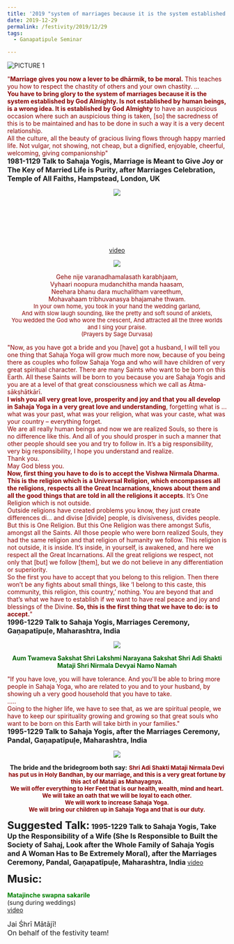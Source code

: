 ```yaml
---
title: '2019 "system of marriages because it is the system established by God Almighty"'
date: 2019-12-29
permalink: /festivity/2019/12/29
tags:
  - Ganapatipule Seminar

---
```


![PICTURE 1](/images/image1.png)

<p>
<font color="DarkRed">"<b>Marriage gives you now a lever to be dhārmik, to be moral.</b> This teaches you how to respect the chastity of others and your own chastity. ...<br>
<b>You have to bring glory to the system of marriages because it is the system established by God Almighty. Is not established by human beings, is a wrong idea. It is established by God Almighty</b> to have an auspicious occasion where such an auspicious thing is taken, [so] the sacredness of this is to be maintained and has to be done in such a way it is a very decent relationship.<br> 
All the culture, all the beauty of gracious living flows through happy married life. Not vulgar, not showing, not cheap, but a dignified, enjoyable, cheerful, welcoming, giving companionship"</font><br>
<font size="+0"><b>1981-1129 Talk to Sahaja Yogis, Marriage is Meant to Give Joy or The Key of Married Life is Purity, after Marriages Celebration, Temple of All Faiths, Hampstead, London, UK</b></font>
</p>

<div style="text-align: center"><img src="/images/image.png" /></div>

<p style="color:green; text-align:center;">
<b></b><br>
<br>
<b></b><br>
<br>
<b></b><br>
<br>
<a href="">video</a>
</p>

<div style="text-align: center"><img src="/images/image282.png" /></div>

<p style="text-align:center;">
<font color="DarkRed">Gehe nije varanadhamalasath karabhjaam,<br> 
Vyhaari noopura mudanchitha manda haasam,<br>
Neehara bhanu dara muchalitham vareethum,<br>
Mohavahaam tribhuvanasya bhajamahe thwam.</font><br>
<font size="-1"><font color="DarkRed">In your own home, you took in your hand the wedding garland,<br>
And with slow laugh sounding, like the pretty and soft sound of anklets,<br>
You wedded the God who wore the crescent, And attracted all the three worlds and I sing your praise.<br> 
(Prayers by Sage Durvasa)</font></font>
</p>

<p>
<font color="DarkRed">"Now, as you have got a bride and you [have] got a husband, I will tell you one thing that Sahaja Yoga will grow much more now, because of you being there as couples who follow Sahaja Yoga and who will have children of very great spiritual character. There are many Saints who want to be born on this Earth. All these Saints will be born to you because you are Sahaja Yogis and you are at a level of that great consciousness which we call as Ātma-sākṣhātkārī.<br>
<b>I wish you all very great love, prosperity and joy and that you all develop in Sahaja Yoga in a very great love and understanding</b>, forgetting what is ... what was your past, what was your religion, what was your caste, what was your country – everything forget.<br>
We are all really human beings and now we are realized Souls, so there is no difference like this. And all of you should prosper in such a manner that other people should see you and try to follow in. It’s a big responsibility, very big responsibility, I hope you understand and realize.<br>
Thank you.<br>
May God bless you.<br>
<b>Now, first thing you have to do is to accept the Vishwa Nirmala Dharma. 
This is the religion which is a Universal Religion, which encompasses all the religions, respects all the Great Incarnations, knows about them and all the good things that are told in all the religions it accepts</b>. It’s One Religion which is not outside.<br>
Outside religions have created problems you know, they just create differences di... and divise [divide] people, is divisiveness, divides people.<br>
But this is One Religion. But this One Religion was there amongst Sufis, amongst all the Saints. All those people who were born realized Souls, they had the same religion and that religion of humanity we follow. This religion is not outside, it is inside. It’s inside, in yourself, is awakened, and here we respect all the Great Incarnations. All the great religions we respect, not only that [but] we follow [them], but we do not believe in any differentiation or superiority.<br>
So the first you have to accept that you belong to this religion. Then there won’t be any fights about small things, like ‘I belong to this caste, this community, this religion, this country,’ nothing. You are beyond that and that’s what we have to establish if we want to have real peace and joy and blessings of the Divine.
<b>So, this is the first thing that we have to do: is to accept.</b>"</font><br>
<font size="+0"><b>1996-1229 Talk to Sahaja Yogis, Marriages Ceremony, Gaṇapatīpuḷe, Maharashtra, India</b></font>
</p>

<div style="text-align: center"><img src="/images/image283.png" /></div>

<p style="text-align:center;">
<font color="DarkGreen"><b>Aum Twameva Sakshat Shri Lakshmi Narayana Sakshat 
Shri Adi Shakti Mataji Shri Nirmala Devyai Namo Namah</b></font><br>
</p>

<p>
<font color="DarkRed">"If you have love, you will have tolerance. And you'll be able to bring more people in Sahaja Yoga, who are related to you and to your husband, by showing uh a very good household that you have to take.<br>
.....<br>
Going to the higher life, we have to see that, as we are spiritual people, we have to keep our spirituality growing and growing so that great souls who want to be born on this Earth will take birth in your families."</font><br>
<font size="+0"><b>1995-1229 Talk to Sahaja Yogis, after the Marriages Ceremony, Pandal, Gaṇapatīpuḷe, Maharashtra, India
</b></font>
</p>

<div style="text-align: center"><img src="/images/image284.png" /></div>

<p style="text-align:center;">
<b>The bride and the bridegroom both say:</b>
<font size="-1"><font color="DarkRed"><b>Shri Adi Shakti Mataji Nirmala Devi has put us in Holy Bandhan, by our marriage, and this is a very great fortune by this act of Mataji as Mahayagnya.<br>
We will offer everything to Her Feet that is our health, wealth, mind and heart.<br>
We will take an oath that we will be loyal to each other.<br>
We will work to increase Sahaja Yoga.<br>
We will bring our children up in Sahaja Yoga and that is our duty.</b><br>
</font></font>
</p>

<font size="+2"><b>Suggested Talk:</b></font> 
<font size="+0"><b>1995-1229 Talk to Sahaja Yogis, Take Up the Responsibility of a Wife (She Is Responsible to Built the Society of Sahaj, Look after the Whole Family of Sahaja Yogis and A Woman Has to Be Extremely Moral), after the Marriages Ceremony, Pandal, Gaṇapatīpuḷe, Maharashtra, India</b></font>
<a href="https://www.youtube.com/watch?v=taFKZ7563Xs"> video</a><br>

<font size="+2"><b>Music:</b></font>

<p>
<font color="green"><b>Matajinche swapna sakarile</b></font><br>
(sung during weddings)<br>
<a href="https://www.youtube.com/watch?v=V6gBx-pxh44"> video</a><br>
</p>

<p>
<font size="+0">Jai Śhrī Mātājī!<br>
On behalf of the festivity team!</font>
</p>